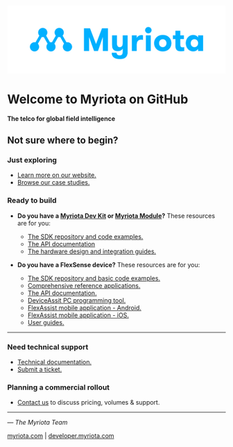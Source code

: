 ![Myriota](../MYR_575_Master_Logo.jpg)

# Welcome to Myriota on GitHub

**The telco for global field intelligence**

## Not sure where to begin?

### **Just exploring**

- <a href="https://myriota.com/" target="_blank">Learn more on our website.</a>
- <a href="https://myriota.com/category/case-studies/" target="_blank">Browse our case studies.</a>

### **Ready to build**
- **Do you have a [Myriota Dev Kit](https://myriota.com/category/case-studies/) or [Myriota Module](https://myriota.com/myriota-module/)?**
These resources are for you:
  - [The SDK repository and code examples.](https://github.com/Myriota/SDK)
  - [The API documentation](https://support.myriota.com/hc/en-us/articles/6531701921935-Overview)
  - [The hardware design and integration guides.](https://support.myriota.com/hc/en-us/articles/12009401540623-Download-Myriota-Antenna-Selection-Guide)

- **Do you have a FlexSense device?**
These resources are for you:
  - [The SDK repository and basic code examples.](https://github.com/Myriota/Flex-SDK)
  - [Comprehensive reference applications.](https://github.com/Myriota/Flex-Reference-Applications)
  - [The API documentation.](https://flex-docs.myriota.com/)
  - [DeviceAssit PC programming tool.](https://support.myriota.com/hc/en-us/articles/10082630852495-DeviceAssist-App)
  - [FlexAssist mobile application - Android.](https://play.google.com/store/apps/details?id=com.myriota.binzel&pcampaignid=web_share)
  - [FlexAssist mobile application - iOS.](https://apps.apple.com/us/app/flexassist/id6474694371)
  - [User guides.](https://support.myriota.com/hc/en-us/articles/9910489338639-User-Guides)

---

### **Need technical support**
- [Technical documentation.](https://support.myriota.com/hc/en-us?kb)
- [Submit a ticket.](https://support.myriota.com/hc/en-us/requests/new)

### **Planning a commercial rollout**
- [Contact us](https://myriota.com/contact-us/) to discuss pricing, volumes & support.

---
_— The Myriota Team_

[myriota.com](https://myriota.com/) | [developer.myriota.com](https://developer.myriota.com/)
